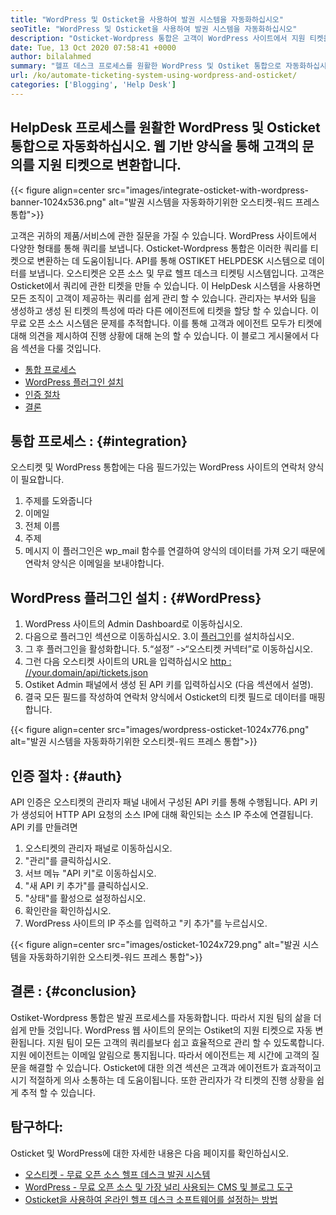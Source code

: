 ```yaml
---
title: "WordPress 및 Osticket을 사용하여 발권 시스템을 자동화하십시오" 
seoTitle: "WordPress 및 Osticket을 사용하여 발권 시스템을 자동화하십시오" 
description: "Osticket-Wordpress 통합은 고객이 WordPress 사이트에서 지원 티켓을 생성하고 Osticket Dashboard에서 관리 할 수있는 방법을 제공합니다." 
date: Tue, 13 Oct 2020 07:58:41 +0000
author: bilalahmed
summary: "헬프 데스크 프로세스를 원활한 WordPress 및 Ostiket 통합으로 자동화하십시오. 웹 기반 양식을 통해 고객의 문의를 지원 티켓으로 변환합니다." 
url: /ko/automate-ticketing-system-using-wordpress-and-osticket/
categories: ['Blogging', 'Help Desk']
---
```


## HelpDesk 프로세스를 원활한 WordPress 및 Osticket 통합으로 자동화하십시오. 웹 기반 양식을 통해 고객의 문의를 지원 티켓으로 변환합니다.

{{< figure align=center src="images/integrate-osticket-with-wordpress-banner-1024x536.png" alt="발권 시스템을 자동화하기위한 오스티켓-워드 프레스 통합">}}

고객은 귀하의 제품/서비스에 관한 질문을 가질 수 있습니다. WordPress 사이트에서 다양한 형태를 통해 쿼리를 보냅니다. Osticket-Wordpress 통합은 이러한 쿼리를 티켓으로 변환하는 데 도움이됩니다. API를 통해 OSTIKET HELPDESK 시스템으로 데이터를 보냅니다.
오스티켓은 오픈 소스 및 무료 헬프 데스크 티켓팅 시스템입니다. 고객은 Osticket에서 쿼리에 관한 티켓을 만들 수 있습니다. 이 HelpDesk 시스템을 사용하면 모든 조직이 고객이 제공하는 쿼리를 쉽게 관리 할 수 ​​있습니다. 관리자는 부서와 팀을 생성하고 생성 된 티켓의 특성에 따라 다른 에이전트에 티켓을 할당 할 수 있습니다. 이 무료 오픈 소스 시스템은 문제를 추적합니다. 이를 통해 고객과 에이전트 모두가 티켓에 대해 의견을 제시하여 진행 상황에 대해 논의 할 수 있습니다. 이 블로그 게시물에서 다음 섹션을 다룰 것입니다.
  * [통합 프로세스][1]
  * [WordPress 플러그인 설치][2]
  * [인증 절차][3]
  * [결론][4]

## 통합 프로세스 :   {#integration}
오스티켓 및 WordPress 통합에는 다음 필드가있는 WordPress 사이트의 연락처 양식이 필요합니다.
  1. 주제를 도와줍니다
  2. 이메일
  3. 전체 이름
  4. 주제
  5. 메시지
이 플러그인은 wp_mail 함수를 연결하여 양식의 데이터를 가져 오기 때문에 연락처 양식은 이메일을 보내야합니다.

## WordPress 플러그인 설치 :   {#WordPress}
  1. WordPress 사이트의 Admin Dashboard로 이동하십시오.
  2. 다음으로 플러그인 섹션으로 이동하십시오.
  3.이 [플러그인][5]를 설치하십시오.
  4. 그 후 플러그인을 활성화합니다.
  5.“설정” ->“오스티켓 커넥터”로 이동하십시오.
  6. 그런 다음 오스티켓 사이트의 URL을 입력하십시오 [http : //your.domain/api/tickets.json][6]
  7. Ostiket Admin 패널에서 생성 된 API 키를 입력하십시오 (다음 섹션에서 설명).
  8. 결국 모든 필드를 작성하여 연락처 양식에서 Osticket의 티켓 필드로 데이터를 매핑합니다.

{{< figure align=center src="images/wordpress-osticket-1024x776.png" alt="발권 시스템을 자동화하기위한 오스티켓-워드 프레스 통합">}}


## 인증 절차 :   {#auth}
API 인증은 오스티켓의 관리자 패널 내에서 구성된 API 키를 통해 수행됩니다. API 키가 생성되어 HTTP API 요청의 소스 IP에 대해 확인되는 소스 IP 주소에 연결됩니다. API 키를 만들려면
  1. 오스티켓의 관리자 패널로 이동하십시오.
  2. "관리"를 클릭하십시오.
  3. 서브 메뉴 "API 키"로 이동하십시오.
  4. "새 API 키 추가"를 클릭하십시오.
  5. "상태"를 활성으로 설정하십시오.
  6. 확인란을 확인하십시오.
  7. WordPress 사이트의 IP 주소를 입력하고 "키 추가"를 누르십시오.

{{< figure align=center src="images/osticket-1024x729.png" alt="발권 시스템을 자동화하기위한 오스티켓-워드 프레스 통합">}}


## 결론 :   {#conclusion}
Ostiket-Wordpress 통합은 발권 프로세스를 자동화합니다. 따라서 지원 팀의 삶을 더 쉽게 만들 것입니다. WordPress 웹 사이트의 문의는 Ostiket의 지원 티켓으로 자동 변환됩니다. 지원 팀이 모든 고객의 쿼리를보다 쉽고 효율적으로 관리 할 수 ​​있도록합니다. 지원 에이전트는 이메일 알림으로 통지됩니다. 따라서 에이전트는 제 시간에 고객의 질문을 해결할 수 있습니다. Osticket에 대한 의견 섹션은 고객과 에이전트가 효과적이고시기 적절하게 의사 소통하는 데 도움이됩니다. 또한 관리자가 각 티켓의 진행 상황을 쉽게 추적 할 수 있습니다.

## 탐구하다:
Osticket 및 WordPress에 대한 자세한 내용은 다음 페이지를 확인하십시오.
  * [오스티켓 - 무료 오픈 소스 헬프 데스크 발권 시스템][7]
  * [WordPress - 무료 오픈 소스 및 가장 널리 사용되는 CMS 및 블로그 도구][8]
  * [Osticket을 사용하여 온라인 헬프 데스크 소프트웨어를 설정하는 방법][9]

  
[1]: #integration
[2]: #wordpress
[3]: #auth
[4]: #conclusion
[5]: https://href.li/?https://wordpress.org/plugins/scand-osticket-connector/
[6]: https://href.li/?http://your.domain/api/tickets.json
[7]: https://href.li/?https://products.containerize.com/helpdesk/osticket
[8]: https://href.li/?https://products.containerize.com/blogging/wordpress
[9]: https://blog.containerize.com/helpdesk/how-to-set-up-help-desk-system-using-osticket/
